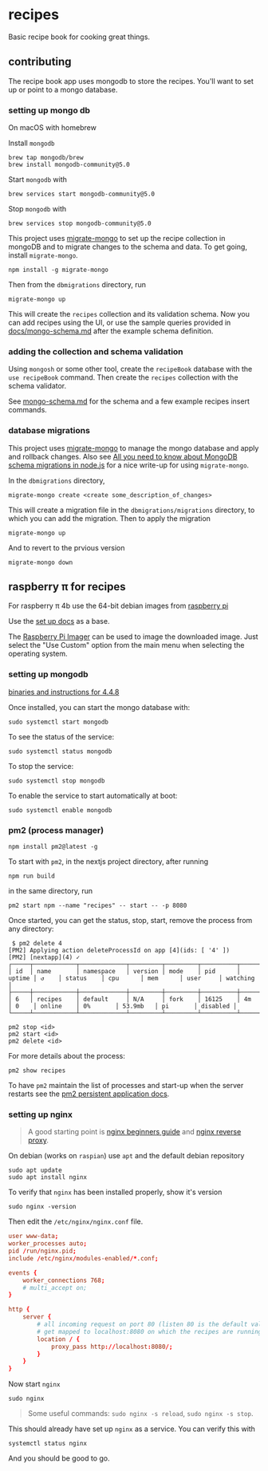 # recipes

Basic recipe book for cooking great things.

## contributing

The recipe book app uses mongodb to store the recipes. You'll want to set up or point to a mongo database.

### setting up mongo db

On macOS with homebrew

Install `mongodb`
```shell
brew tap mongodb/brew
brew install mongodb-community@5.0
```

Start `mongodb` with
```shell
brew services start mongodb-community@5.0
```

Stop `mongodb` with
```shell
brew services stop mongodb-community@5.0
```

This project uses [migrate-mongo](https://www.npmjs.com/package/migrate-mongo) to set up the recipe collection in mongoDB and to migrate changes to the schema and data. To get going, install `migrate-mongo`.

```shell
npm install -g migrate-mongo
```

Then from the `dbmigrations` directory, run
```shell
migrate-mongo up
```

This will create the `recipes` collection and its validation schema. Now you can add recipes using the UI, or use the sample queries provided in [docs/mongo-schema.md](./docs/mongo-schema.md) after the example schema definition.

### adding the collection and schema validation
Using `mongosh` or some other tool, create the `recipeBook` database with the `use recipeBook` command. Then create the `recipes` collection with the schema validator.

See [mongo-schema.md](./docs/mongo-schema.md) for the schema and a few example recipes insert commands.

### database migrations

This project uses [migrate-mongo](https://www.npmjs.com/package/migrate-mongo) to manage the mongo database and apply and rollback changes. Also see [All you need to know about MongoDB schema migrations in node.js](https://softwareontheroad.com/database-migration-node-mongo/#migration-tool-init) for a nice write-up for using `migrate-mongo`.

In the `dbmigrations` directory,

```shell
migrate-mongo create <create some_description_of_changes>
```

This will create a migration file in the `dbmigrations/migrations` directory, to which you can add the migration. Then to apply the migration

```shell
migrate-mongo up
```

And to revert to the prvious version

```shell
migrate-mongo down
```


## raspberry π for recipes

For raspberry π 4b use the 64-bit debian images from [raspberry pi](https://downloads.raspberrypi.org/raspios_arm64/images)

Use the [set up docs](https://www.raspberrypi.com/documentation/computers/getting-started.html) as a base.

The [Raspberry Pi Imager](https://www.raspberrypi.com/software) can be used to image the downloaded image. Just select the "Use Custom" option from the main menu when selecting the operating system.

### setting up mongodb

[binaries and instructions for 4.4.8](https://andyfelong.com/2021/08/mongodb-4-4-under-raspberry-pi-os-64-bit-raspbian64/#more-1797)

Once installed, you can start the mongo database with:

```shell
sudo systemctl start mongodb
```

To see the status of the service:
```shell
sudo systemctl status mongodb
```

To stop the service:
```shell
sudo systemctl stop mongodb
```

To enable the service to start automatically at boot:
```shell
sudo systemctl enable mongodb
```

### pm2 (process manager)

```shell
npm install pm2@latest -g
```

To start with `pm2`, in the nextjs project directory, after running

```shell
npm run build
```

in the same directory, run

```shell
pm2 start npm --name "recipes" -- start -- -p 8080
```

Once started,  you can get the status, stop, start, remove the process from any directory:

```shell
 $ pm2 delete 4
[PM2] Applying action deleteProcessId on app [4](ids: [ '4' ])
[PM2] [nextapp](4) ✓
┌─────┬────────────┬─────────────┬─────────┬─────────┬──────────┬────────┬──────┬───────────┬──────────┬──────────┬──────────┬──────────┐
│ id  │ name       │ namespace   │ version │ mode    │ pid      │ uptime │ ↺    │ status    │ cpu      │ mem      │ user     │ watching │
├─────┼────────────┼─────────────┼─────────┼─────────┼──────────┼────────┼──────┼───────────┼──────────┼──────────┼──────────┼──────────┤
│ 6   │ recipes    │ default     │ N/A     │ fork    │ 16125    │ 4m     │ 0    │ online    │ 0%       │ 53.9mb   │ pi       │ disabled │
└─────┴────────────┴─────────────┴─────────┴─────────┴──────────┴────────┴──────┴───────────┴──────────┴──────────┴──────────┴──────────┘
```

```shell
pm2 stop <id>
pm2 start <id>
pm2 delete <id>
```

For more details about the process:

```shell
pm2 show recipes
```

To have `pm2` maintain the list of processes and start-up when the server restarts see the [pm2 persistent application docs](https://pm2.keymetrics.io/docs/usage/startup/).

### setting up nginx

> A good starting point is [nginx beginners guide](https://nginx.org/en/docs/beginners_guide.html) and [nginx reverse proxy](https://docs.nginx.com/nginx/admin-guide/web-server/reverse-proxy/).

On debian (works on `raspian`) use `apt` and the default debian repository

```shell
sudo apt update
sudo apt install nginx
```

To verify that `nginx` has been installed properly, show it's version

```shell
sudo nginx -version
```

Then edit the `/etc/nginx/nginx.conf` file.

```conf
user www-data;
worker_processes auto;
pid /run/nginx.pid;
include /etc/nginx/modules-enabled/*.conf;

events {
    worker_connections 768;
    # multi_accept on;
}

http {
    server {
        # all incoming request on port 80 (listen 80 is the default value and is omitted here)
        # get mapped to localhost:8080 on which the recipes are running
        location / {
            proxy_pass http://localhost:8080/;
        }
    }
}
```

Now start `nginx`

```shell
sudo nginx
```

> Some useful commands: `sudo nginx -s reload`, `sudo nginx -s stop`.

This should already have set up `nginx` as a service. You can verify this with

```shell
systemctl status nginx
```

And you should be good to go.
